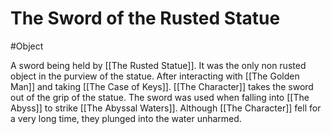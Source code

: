 # The Sword of the Rusted Statue
#Object 

A sword being held by [[The Rusted Statue]]. It was the only non rusted object in the purview of the statue.
After interacting with [[The Golden Man]] and taking [[The Case of Keys]]. [[The Character]] takes the sword out of the grip of the statue.
The sword was used when falling into [[The Abyss]] to strike [[The Abyssal Waters]]. Although [[The Character]] fell for a very long time, they plunged into the water unharmed.

